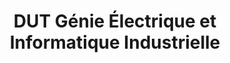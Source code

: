 ---
title: "DUT Génie Électrique et Informatique Industrielle"
institution: "IUTA Lille 1"
degree_type: "DUT"
location: "Lille"
field: "Génie Électrique et Informatique Industrielle"
start_date: "2001-09-01"
end_date: "2003-07-01"
completed: true
order: 4
description: "Formation technique en électronique et informatique industrielle. Acquisition des bases solides en programmation, électronique et systèmes industriels."
skills:
  - "Programmation C/C++"
  - "Électronique"
  - "Systèmes embarqués"
  - "Automatisme"
  - "Réseaux industriels"
---